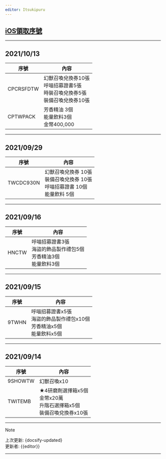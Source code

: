 ```yaml
---
editor: Itsukipuru
---
```


## [iOS領取序號](https://couponweb.netmarble.com/coupon/ennt/1324)

---

## 2021/10/13 <!-- {docsify-ignore} -->

| 序號      | 內容                                                                    |
| --------- | ----------------------------------------------------------------------- |
| CPCRSFDTW | 幻獸召喚兌換券10張<br>呼喵招募證書5張<br>時裝召喚兌換券5張<br>裝備召喚兌換券10張 |
| CPTWPACK | 芳香精油 3個<br>能量飲料3個<br>金幣400,000                               |

---

## 2021/09/29 <!-- {docsify-ignore} -->

| 序號      | 內容                                                                    |
| --------- | ----------------------------------------------------------------------- |
| TWCDC930N | 幻獸召喚兌換券 10張<br>裝備召喚兌換券 10張<br>呼喵招募證書 10個<br>能量飲料 5個 |

---

## 2021/09/16 <!-- {docsify-ignore} -->

| 序號  | 內容                                                                   |
| ----- | ---------------------------------------------------------------------- |
| HNCTW | 呼喵招募證書3張<br>海盜的飾品製作禮包5個<br>芳香精油3個<br>能量飲料3個 |

---

## 2021/09/15 <!-- {docsify-ignore} -->

| 序號  | 內容                                                                        |
| ----- | --------------------------------------------------------------------------- |
| 9TWHN | 呼喵招募證書x5張<br>海盜的飾品製作禮包x10個<br>芳香精油x5個<br>能量飲料x5個 |

---

## 2021/09/14 <!-- {docsify-ignore} -->

| 序號    | 內容                                                                       |
| ------- | -------------------------------------------------------------------------- |
| 9SHOWTW | 幻獸召喚x10                                                                |
| TWITEMB | ★4研磨劑選擇箱x5個<br>金幣x20萬<br>升階石選擇箱x5個<br>裝備召喚兌換券x10張 |

---  

> [!NOTE]
> 上次更新: {docsify-updated}  
> 更新者: {{editor}}

---
